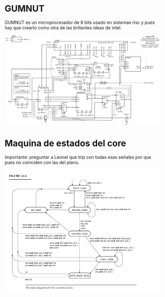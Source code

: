 # GUMNUT

GUMNUT es un microprocesador de 8 bits usado en sistemas risc y pues hay que crearlo como otra de las brillantes ideas de intel.

![es esto](./porqueria.png)

# Maquina de estados del core

Importante: preguntar a Leonel que trip con todas esas señales por que pues no coinciden con las del plano.

![es esto](./controlUnit_statemachineplano.jfif)
